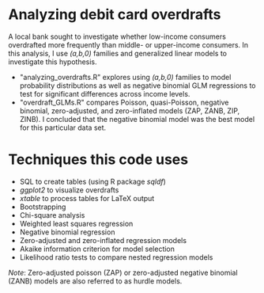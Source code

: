 # Analyzing debit card overdrafts

A local bank sought to investigate whether low-income consumers overdrafted more frequently than middle- or upper-income consumers. In this analysis, I use *(a,b,0)* families and generalized linear models to investigate this hypothesis. 
* "analyzing_overdrafts.R" explores using *(a,b,0)* families to model probability distributions as well as negative binomial GLM regressions to test for significant differences across income levels.
* "overdraft_GLMs.R" compares Poisson, quasi-Poisson, negative binomial, zero-adjusted, and zero-inflated models (ZAP, ZANB, ZIP, ZINB). I concluded that the negative binomial model was the best model for this particular data set.

# Techniques this code uses
* SQL to create tables (using R package *sqldf*)
* *ggplot2* to visualize overdrafts
* *xtable* to process tables for LaTeX output
* Bootstrapping
* Chi-square analysis
* Weighted least squares regression
* Negative binomial regression
* Zero-adjusted and zero-inflated regression models
* Akaike information criterion for model selection
* Likelihood ratio tests to compare nested regression models

*Note*: Zero-adjusted poisson (ZAP) or zero-adjusted negative binomial (ZANB) models are also referred to as hurdle models.

